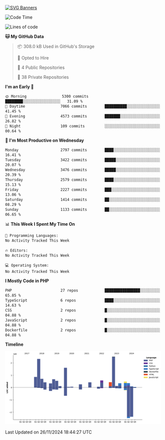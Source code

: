 [![SVG Banners](https://svg-banners.vercel.app/api?type=glitch&text1=Gere_Lajos%F0%9F%92%BB&width=800&height=400)](https://github.com/Akshay090/svg-banners)

<!--START_SECTION:waka-->
![Code Time](http://img.shields.io/badge/Code%20Time-1%2C960%20hrs%208%20mins-blue)

![Lines of code](https://img.shields.io/badge/From%20Hello%20World%20I%27ve%20Written-13.4%20million%20lines%20of%20code-blue)

**🐱 My GitHub Data** 

> 📦 308.0 kB Used in GitHub's Storage 
 > 
> 💼 Opted to Hire
 > 
> 📜 4 Public Repositories 
 > 
> 🔑 38 Private Repositories 
 > 
**I'm an Early 🐤** 

```text
🌞 Morning                5300 commits        ████████░░░░░░░░░░░░░░░░░   31.09 % 
🌆 Daytime                7066 commits        ██████████░░░░░░░░░░░░░░░   41.45 % 
🌃 Evening                4573 commits        ███████░░░░░░░░░░░░░░░░░░   26.82 % 
🌙 Night                  109 commits         ░░░░░░░░░░░░░░░░░░░░░░░░░   00.64 % 
```
📅 **I'm Most Productive on Wednesday** 

```text
Monday                   2797 commits        ████░░░░░░░░░░░░░░░░░░░░░   16.41 % 
Tuesday                  3422 commits        █████░░░░░░░░░░░░░░░░░░░░   20.07 % 
Wednesday                3476 commits        █████░░░░░░░░░░░░░░░░░░░░   20.39 % 
Thursday                 2579 commits        ████░░░░░░░░░░░░░░░░░░░░░   15.13 % 
Friday                   2227 commits        ███░░░░░░░░░░░░░░░░░░░░░░   13.06 % 
Saturday                 1414 commits        ██░░░░░░░░░░░░░░░░░░░░░░░   08.29 % 
Sunday                   1133 commits        ██░░░░░░░░░░░░░░░░░░░░░░░   06.65 % 
```


📊 **This Week I Spent My Time On** 

```text
💬 Programming Languages: 
No Activity Tracked This Week

🔥 Editors: 
No Activity Tracked This Week

💻 Operating System: 
No Activity Tracked This Week
```

**I Mostly Code in PHP** 

```text
PHP                      27 repos            ████████████████░░░░░░░░░   65.85 % 
TypeScript               6 repos             ████░░░░░░░░░░░░░░░░░░░░░   14.63 % 
CSS                      2 repos             █░░░░░░░░░░░░░░░░░░░░░░░░   04.88 % 
JavaScript               2 repos             █░░░░░░░░░░░░░░░░░░░░░░░░   04.88 % 
Dockerfile               2 repos             █░░░░░░░░░░░░░░░░░░░░░░░░   04.88 % 
```



**Timeline**

![Lines of Code chart](https://raw.githubusercontent.com/gere-lajos/gere-lajos/main/assets/bar_graph.png)


 Last Updated on 26/11/2024 18:44:27 UTC
<!--END_SECTION:waka-->
